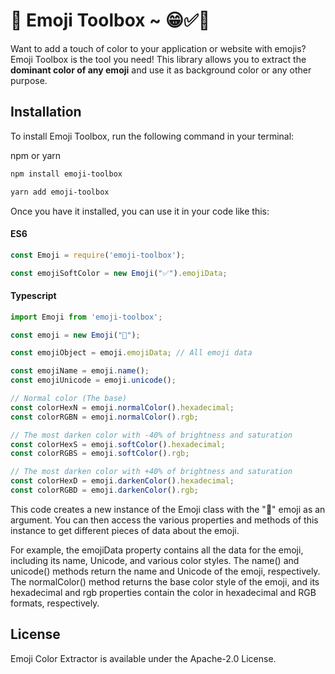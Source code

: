 # 🧰 Emoji Toolbox ~ 😁✅🎉
Want to add a touch of color to your application or website with emojis? Emoji Toolbox is the tool you need! This library allows you to extract the **dominant color of any emoji** and use it as background color or any other purpose.

## Installation
To install Emoji Toolbox, run the following command in your terminal:

npm or yarn
```bash
npm install emoji-toolbox

yarn add emoji-toolbox
```
Once you have it installed, you can use it in your code like this:

#### ES6
```js
const Emoji = require('emoji-toolbox');

const emojiSoftColor = new Emoji("✅").emojiData;
```

#### Typescript
```typescript
import Emoji from 'emoji-toolbox';

const emoji = new Emoji("🧽");

const emojiObject = emoji.emojiData; // All emoji data

const emojiName = emoji.name();
const emojiUnicode = emoji.unicode();

// Normal color (The base)
const colorHexN = emoji.normalColor().hexadecimal;
const colorRGBN = emoji.normalColor().rgb;

// The most darken color with -40% of brightness and saturation
const colorHexS = emoji.softColor().hexadecimal;
const colorRGBS = emoji.softColor().rgb;

// The most darken color with +40% of brightness and saturation
const colorHexD = emoji.darkenColor().hexadecimal;
const colorRGBD = emoji.darkenColor().rgb;
```

This code creates a new instance of the Emoji class with the "🧽" emoji as an argument. You can then access the various properties and methods of this instance to get different pieces of data about the emoji.

For example, the emojiData property contains all the data for the emoji, including its name, Unicode, and various color styles. The name() and unicode() methods return the name and Unicode of the emoji, respectively. The normalColor() method returns the base color style of the emoji, and its hexadecimal and rgb properties contain the color in hexadecimal and RGB formats, respectively.

## License
Emoji Color Extractor is available under the Apache-2.0 License.